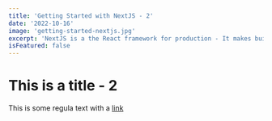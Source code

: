 ```yaml
---
title: 'Getting Started with NextJS - 2'
date: '2022-10-16'
image: 'getting-started-nextjs.jpg'
excerpt: 'NextJS is a the React framework for production - It makes building fullstack React apps and sites a breeze and ships with build-in SSR'
isFeatured: false
---
```


# This is a title - 2

This is some regula text with a [link](https://google.com)